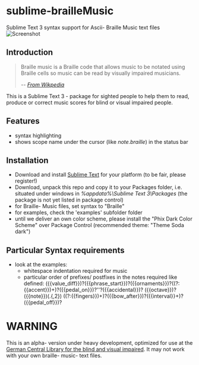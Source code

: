 # sublime-brailleMusic
Sublime Text 3 syntax support for Ascii- Braille Music text files
![Screenshot](http://martinmueller.space/assets/images/sublime-brailleMusic.png)
## Introduction
> Braille music is a Braille code that allows music to be notated using Braille cells so music can be read by visually impaired musicians. 
> 
> -- <cite>[From Wikpedia](https://en.wikipedia.org/wiki/Braille_music)</cite>

This is a Sublime Text 3 - package for sighted people to help them to read, produce or correct music scores for blind
or visual impaired people.

## Features
- syntax highlighting
- shows scope name under the cursor (like *note.braille*) in the status bar


## Installation
- Download and install [Sublime Text](https://www.sublimetext.com/3) for your platform (to be fair, please register!)
- Download, unpack this repo and copy it to your Packages folder, i.e. situated under windows in *%appdata%\Sublime Text 3\Packages*
(the package is not yet listed in package control)
- for Braille- Music files, set syntax to "Braille"
- for examples, check the 'examples' subfolder folder
- until we deliver an own color scheme, please install the "Phix Dark Color Scheme" over Package Control (recommended theme: "Theme Soda dark")
## Particular Syntax requirements
- look at the examples:
  - whitespace indentation required for music
  - particular order of prefixes/ postfixes in the notes required like defined:
        ({{value_diff}})?({{phrase_start}})?({{ornaments}})?((?:{{accent}})+)?({{pedal_on}})?''?({{accidental}})?
        ({{octave}})?({{note}})(\.{,2})
        ((?:{{fingers}})+)?({{bow_after}})?({{interval}}+)?({{pedal_off}})?


# WARNING
This is an alpha- version under heavy development, optimized for use at the [German Central Library for the blind and visual impaired](http://dzb.de).
It may not work with your own braille- music- text files.

